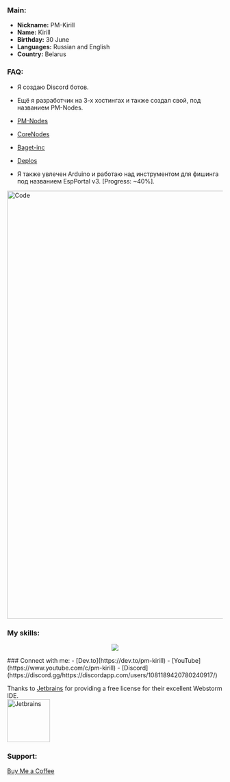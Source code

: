 ### Main:
- **Nickname:** PM-Kirill
- **Name:** Kirill
- **Birthday:** 30 June
- **Languages:** Russian and English
- **Country:** Belarus

### FAQ:
- Я создаю Discord ботов.
- Ещё я разработчик на 3-х хостингах и также создал свой, под названием PM-Nodes.
- [PM-Nodes]()
- [CoreNodes]()
- [Baget-inc]()
- [Deplos]()

- Я также увлечен Arduino и работаю над инструментом для фишинга под названием EspPortal v3. [Progress: ~40%].

<img src="https://cdn.discordapp.com/attachments/1085197600057204787/1156665348280553583/computer-illustration.png?ex=6515cc0c&is=65147a8c&hm=e69b598b92ecffbbc7a2472c3c96b25f9087a4171257f674adb88311c705453f&" alt="Code" width="1000">

### My skills:
<p align="center">
  <a href="https://skillicons.dev">
    <img src="https://skillicons.dev/icons?i=ae,androidstudio,atom,au,aws,blender,bootstrap,cloudflare,css,discord,bots,django,express,figma,firebase,flask,git,github,githubactions,go,heroku,html,idea,js,jquery,linux,md,mongodb,mysql,nextjs,nodejs,nuxtjs,ps,php,postgres,postman,pr,pug,py,react,replit,stackoverflow,styledcomponents,supabase,sentry,svg,tailwind,ts,vercel,vscode,vue,workers,xd&perline=10" />
  </a>
</p>
### Connect with me:
- [Dev.to](https://dev.to/pm-kirill)
- [YouTube](https://www.youtube.com/c/pm-kirill)
- [Discord](https://discord.gg/https://discordapp.com/users/1081189420780240917/)

Thanks to [Jetbrains](https://www.jetbrains.com/?from=inputmask) for providing a free license for their excellent Webstorm IDE.    
<a href="https://www.jetbrains.com/?from=inputmask">
  <img src="https://resources.jetbrains.com/storage/products/company/brand/logos/jb_beam.svg" alt="Jetbrains" width="100">
</a>

### Support:
[Buy Me a Coffee](https://www.buymeacoffee.com/PM-Kirill)
